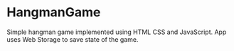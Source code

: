 # HangmanGame


Simple hangman game implemented using HTML CSS and JavaScript.
App uses Web Storage to save state of the game.


